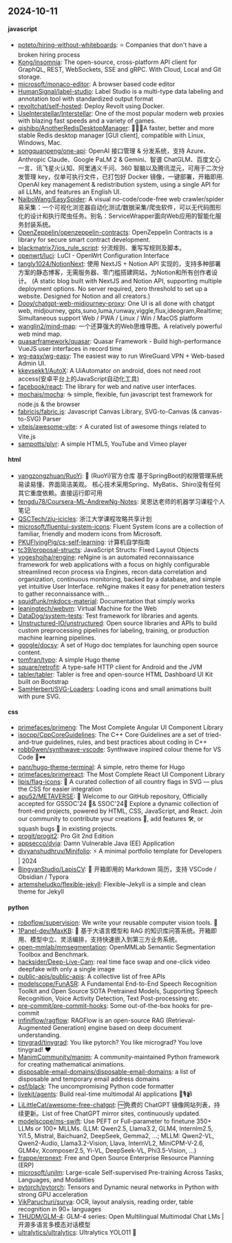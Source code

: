 ## 2024-10-11

#### javascript
* [poteto/hiring-without-whiteboards](https://github.com/poteto/hiring-without-whiteboards): ⭐️ Companies that don't have a broken hiring process
* [Kong/insomnia](https://github.com/Kong/insomnia): The open-source, cross-platform API client for GraphQL, REST, WebSockets, SSE and gRPC. With Cloud, Local and Git storage.
* [microsoft/monaco-editor](https://github.com/microsoft/monaco-editor): A browser based code editor
* [HumanSignal/label-studio](https://github.com/HumanSignal/label-studio): Label Studio is a multi-type data labeling and annotation tool with standardized output format
* [revoltchat/self-hosted](https://github.com/revoltchat/self-hosted): Deploy Revolt using Docker.
* [UseInterstellar/Interstellar](https://github.com/UseInterstellar/Interstellar): One of the most popular modern web proxies with blazing fast speeds and a variety of games.
* [qishibo/AnotherRedisDesktopManager](https://github.com/qishibo/AnotherRedisDesktopManager): 🚀🚀🚀A faster, better and more stable Redis desktop manager [GUI client], compatible with Linux, Windows, Mac.
* [songquanpeng/one-api](https://github.com/songquanpeng/one-api): OpenAI 接口管理 & 分发系统，支持 Azure、Anthropic Claude、Google PaLM 2 & Gemini、智谱 ChatGLM、百度文心一言、讯飞星火认知、阿里通义千问、360 智脑以及腾讯混元，可用于二次分发管理 key，仅单可执行文件，已打包好 Docker 镜像，一键部署，开箱即用. OpenAI key management & redistribution system, using a single API for all LLMs, and features an English UI.
* [NaiboWang/EasySpider](https://github.com/NaiboWang/EasySpider): A visual no-code/code-free web crawler/spider易采集：一个可视化浏览器自动化测试/数据采集/爬虫软件，可以无代码图形化的设计和执行爬虫任务。别名：ServiceWrapper面向Web应用的智能化服务封装系统。
* [OpenZeppelin/openzeppelin-contracts](https://github.com/OpenZeppelin/openzeppelin-contracts): OpenZeppelin Contracts is a library for secure smart contract development.
* [blackmatrix7/ios_rule_script](https://github.com/blackmatrix7/ios_rule_script): 分流规则、重写写规则及脚本。
* [openwrt/luci](https://github.com/openwrt/luci): LuCI - OpenWrt Configuration Interface
* [tangly1024/NotionNext](https://github.com/tangly1024/NotionNext): 使用 NextJS + Notion API 实现的，支持多种部署方案的静态博客，无需服务器、零门槛搭建网站，为Notion和所有创作者设计。 (A static blog built with NextJS and Notion API, supporting multiple deployment options. No server required, zero threshold to set up a website. Designed for Notion and all creators.)
* [Dooy/chatgpt-web-midjourney-proxy](https://github.com/Dooy/chatgpt-web-midjourney-proxy): One UI is all done with chatgpt web, midjourney, gpts,suno,luma,runway,viggle,flux,ideogram,Realtime; Simultaneous support Web / PWA / Linux / Win / MacOS platform
* [wanglin2/mind-map](https://github.com/wanglin2/mind-map): 一个还算强大的Web思维导图。A relatively powerful web mind map.
* [quasarframework/quasar](https://github.com/quasarframework/quasar): Quasar Framework - Build high-performance VueJS user interfaces in record time
* [wg-easy/wg-easy](https://github.com/wg-easy/wg-easy): The easiest way to run WireGuard VPN + Web-based Admin UI.
* [kkevsekk1/AutoX](https://github.com/kkevsekk1/AutoX): A UiAutomator on android, does not need root access(安卓平台上的JavaScript自动化工具)
* [facebook/react](https://github.com/facebook/react): The library for web and native user interfaces.
* [mochajs/mocha](https://github.com/mochajs/mocha): ☕️ simple, flexible, fun javascript test framework for node.js & the browser
* [fabricjs/fabric.js](https://github.com/fabricjs/fabric.js): Javascript Canvas Library, SVG-to-Canvas (& canvas-to-SVG) Parser
* [vitejs/awesome-vite](https://github.com/vitejs/awesome-vite): ⚡️ A curated list of awesome things related to Vite.js
* [sampotts/plyr](https://github.com/sampotts/plyr): A simple HTML5, YouTube and Vimeo player

#### html
* [yangzongzhuan/RuoYi](https://github.com/yangzongzhuan/RuoYi): 🎉 (RuoYi)官方仓库 基于SpringBoot的权限管理系统 易读易懂、界面简洁美观。 核心技术采用Spring、MyBatis、Shiro没有任何其它重度依赖。直接运行即可用
* [fengdu78/Coursera-ML-AndrewNg-Notes](https://github.com/fengdu78/Coursera-ML-AndrewNg-Notes): 吴恩达老师的机器学习课程个人笔记
* [QSCTech/zju-icicles](https://github.com/QSCTech/zju-icicles): 浙江大学课程攻略共享计划
* [microsoft/fluentui-system-icons](https://github.com/microsoft/fluentui-system-icons): Fluent System Icons are a collection of familiar, friendly and modern icons from Microsoft.
* [PKUFlyingPig/cs-self-learning](https://github.com/PKUFlyingPig/cs-self-learning): 计算机自学指南
* [tc39/proposal-structs](https://github.com/tc39/proposal-structs): JavaScript Structs: Fixed Layout Objects
* [yogeshojha/rengine](https://github.com/yogeshojha/rengine): reNgine is an automated reconnaissance framework for web applications with a focus on highly configurable streamlined recon process via Engines, recon data correlation and organization, continuous monitoring, backed by a database, and simple yet intuitive User Interface. reNgine makes it easy for penetration testers to gather reconnaissance with…
* [squidfunk/mkdocs-material](https://github.com/squidfunk/mkdocs-material): Documentation that simply works
* [leaningtech/webvm](https://github.com/leaningtech/webvm): Virtual Machine for the Web
* [DataDog/system-tests](https://github.com/DataDog/system-tests): Test framework for libraries and agents.
* [Unstructured-IO/unstructured](https://github.com/Unstructured-IO/unstructured): Open source libraries and APIs to build custom preprocessing pipelines for labeling, training, or production machine learning pipelines.
* [google/docsy](https://github.com/google/docsy): A set of Hugo doc templates for launching open source content.
* [tomfran/typo](https://github.com/tomfran/typo): A simple Hugo theme
* [square/retrofit](https://github.com/square/retrofit): A type-safe HTTP client for Android and the JVM
* [tabler/tabler](https://github.com/tabler/tabler): Tabler is free and open-source HTML Dashboard UI Kit built on Bootstrap
* [SamHerbert/SVG-Loaders](https://github.com/SamHerbert/SVG-Loaders): Loading icons and small animations built with pure SVG.

#### css
* [primefaces/primeng](https://github.com/primefaces/primeng): The Most Complete Angular UI Component Library
* [isocpp/CppCoreGuidelines](https://github.com/isocpp/CppCoreGuidelines): The C++ Core Guidelines are a set of tried-and-true guidelines, rules, and best practices about coding in C++
* [robb0wen/synthwave-vscode](https://github.com/robb0wen/synthwave-vscode): Synthwave inspired colour theme for VS Code 🌅🕶
* [panr/hugo-theme-terminal](https://github.com/panr/hugo-theme-terminal): A simple, retro theme for Hugo
* [primefaces/primereact](https://github.com/primefaces/primereact): The Most Complete React UI Component Library
* [lipis/flag-icons](https://github.com/lipis/flag-icons): 🎏 A curated collection of all country flags in SVG — plus the CSS for easier integration
* [apu52/METAVERSE](https://github.com/apu52/METAVERSE): 🚀 Welcome to our GitHub repository, Officially accepted for GSSOC'24 🌟& SSOC'24🌟 Explore a dynamic collection of front-end projects, powered by HTML, CSS, JavaScript, and React. Join our community to contribute your creations 🎨, add features 🛠️, or squash bugs 🐛 in existing projects.
* [progit/progit2](https://github.com/progit/progit2): Pro Git 2nd Edition
* [appsecco/dvja](https://github.com/appsecco/dvja): Damn Vulnerable Java (EE) Application
* [divyanshudhruv/Minifolio](https://github.com/divyanshudhruv/Minifolio): ⚡ A minimal portfolio template for Developers | 2024
* [BingyanStudio/LapisCV](https://github.com/BingyanStudio/LapisCV): 📃 开箱即用的 Markdown 简历，支持 VSCode / Obsidian / Typora
* [artemsheludko/flexible-jekyll](https://github.com/artemsheludko/flexible-jekyll): Flexible-Jekyll is a simple and clean theme for Jekyll

#### python
* [roboflow/supervision](https://github.com/roboflow/supervision): We write your reusable computer vision tools. 💜
* [1Panel-dev/MaxKB](https://github.com/1Panel-dev/MaxKB): 🚀 基于大语言模型和 RAG 的知识库问答系统。开箱即用、模型中立、灵活编排，支持快速嵌入到第三方业务系统。
* [open-mmlab/mmsegmentation](https://github.com/open-mmlab/mmsegmentation): OpenMMLab Semantic Segmentation Toolbox and Benchmark.
* [hacksider/Deep-Live-Cam](https://github.com/hacksider/Deep-Live-Cam): real time face swap and one-click video deepfake with only a single image
* [public-apis/public-apis](https://github.com/public-apis/public-apis): A collective list of free APIs
* [modelscope/FunASR](https://github.com/modelscope/FunASR): A Fundamental End-to-End Speech Recognition Toolkit and Open Source SOTA Pretrained Models, Supporting Speech Recognition, Voice Activity Detection, Text Post-processing etc.
* [pre-commit/pre-commit-hooks](https://github.com/pre-commit/pre-commit-hooks): Some out-of-the-box hooks for pre-commit
* [infiniflow/ragflow](https://github.com/infiniflow/ragflow): RAGFlow is an open-source RAG (Retrieval-Augmented Generation) engine based on deep document understanding.
* [tinygrad/tinygrad](https://github.com/tinygrad/tinygrad): You like pytorch? You like micrograd? You love tinygrad! ❤️
* [ManimCommunity/manim](https://github.com/ManimCommunity/manim): A community-maintained Python framework for creating mathematical animations.
* [disposable-email-domains/disposable-email-domains](https://github.com/disposable-email-domains/disposable-email-domains): a list of disposable and temporary email address domains
* [psf/black](https://github.com/psf/black): The uncompromising Python code formatter
* [livekit/agents](https://github.com/livekit/agents): Build real-time multimodal AI applications 🤖🎙️📹
* [LiLittleCat/awesome-free-chatgpt](https://github.com/LiLittleCat/awesome-free-chatgpt): 🆓免费的 ChatGPT 镜像网站列表，持续更新。List of free ChatGPT mirror sites, continuously updated.
* [modelscope/ms-swift](https://github.com/modelscope/ms-swift): Use PEFT or Full-parameter to finetune 350+ LLMs or 100+ MLLMs. (LLM: Qwen2.5, Llama3.2, GLM4, Internlm2.5, Yi1.5, Mistral, Baichuan2, DeepSeek, Gemma2, ...; MLLM: Qwen2-VL, Qwen2-Audio, Llama3.2-Vision, Llava, InternVL2, MiniCPM-V-2.6, GLM4v, Xcomposer2.5, Yi-VL, DeepSeek-VL, Phi3.5-Vision, ...)
* [frappe/erpnext](https://github.com/frappe/erpnext): Free and Open Source Enterprise Resource Planning (ERP)
* [microsoft/unilm](https://github.com/microsoft/unilm): Large-scale Self-supervised Pre-training Across Tasks, Languages, and Modalities
* [pytorch/pytorch](https://github.com/pytorch/pytorch): Tensors and Dynamic neural networks in Python with strong GPU acceleration
* [VikParuchuri/surya](https://github.com/VikParuchuri/surya): OCR, layout analysis, reading order, table recognition in 90+ languages
* [THUDM/GLM-4](https://github.com/THUDM/GLM-4): GLM-4 series: Open Multilingual Multimodal Chat LMs | 开源多语言多模态对话模型
* [ultralytics/ultralytics](https://github.com/ultralytics/ultralytics): Ultralytics YOLO11 🚀
